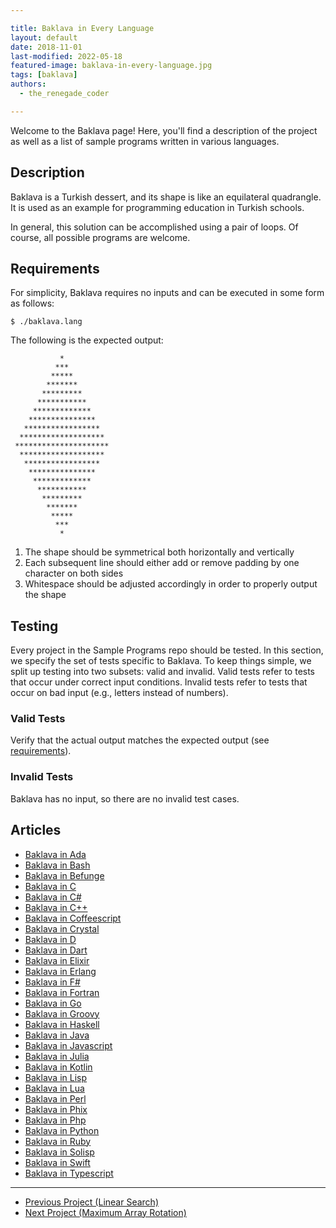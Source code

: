 ```yaml
---

title: Baklava in Every Language
layout: default
date: 2018-11-01
last-modified: 2022-05-18
featured-image: baklava-in-every-language.jpg
tags: [baklava]
authors:
  - the_renegade_coder

---
```


Welcome to the Baklava page! Here, you'll find a description of the project as well as a list of sample programs written in various languages.

## Description

Baklava is a Turkish dessert, and its shape is like an equilateral quadrangle.
It is used as an example for programming education in Turkish schools.

In general, this solution can be accomplished using a pair of loops. Of course, all
possible programs are welcome.


## Requirements

For simplicity, Baklava requires no inputs and can be executed in some form as follows:

```console
$ ./baklava.lang
```

The following is the expected output:

               *
              ***
             *****
            *******
           *********
          ***********
         *************
        ***************
       *****************
      *******************
     *********************
      *******************
       *****************
        ***************
         *************
          ***********
           *********
            *******
             *****
              ***
               *

1.  The shape should be symmetrical both horizontally and vertically
2.  Each subsequent line should either add or remove padding by one character on both sides
3.  Whitespace should be adjusted accordingly in order to properly output the shape


## Testing

Every project in the Sample Programs repo should be tested. In this section, we specify the set of tests specific to Baklava. To keep things simple, we split up testing into two subsets: valid and invalid. Valid tests refer to tests that occur under correct input conditions. Invalid tests refer to tests that occur on bad input (e.g., letters instead of numbers).

### Valid Tests

Verify that the actual output matches the expected output (see [requirements](#requirements)).


### Invalid Tests

Baklava has no input, so there are no invalid test cases. 


## Articles

- [Baklava in Ada](https://sampleprograms.io/projects/baklava/ada)
- [Baklava in Bash](https://sampleprograms.io/projects/baklava/bash)
- [Baklava in Befunge](https://sampleprograms.io/projects/baklava/befunge)
- [Baklava in C](https://sampleprograms.io/projects/baklava/c)
- [Baklava in C#](https://sampleprograms.io/projects/baklava/c-sharp)
- [Baklava in C++](https://sampleprograms.io/projects/baklava/c-plus-plus)
- [Baklava in Coffeescript](https://sampleprograms.io/projects/baklava/coffeescript)
- [Baklava in Crystal](https://sampleprograms.io/projects/baklava/crystal)
- [Baklava in D](https://sampleprograms.io/projects/baklava/d)
- [Baklava in Dart](https://sampleprograms.io/projects/baklava/dart)
- [Baklava in Elixir](https://sampleprograms.io/projects/baklava/elixir)
- [Baklava in Erlang](https://sampleprograms.io/projects/baklava/erlang)
- [Baklava in F#](https://sampleprograms.io/projects/baklava/f-sharp)
- [Baklava in Fortran](https://sampleprograms.io/projects/baklava/fortran)
- [Baklava in Go](https://sampleprograms.io/projects/baklava/go)
- [Baklava in Groovy](https://sampleprograms.io/projects/baklava/groovy)
- [Baklava in Haskell](https://sampleprograms.io/projects/baklava/haskell)
- [Baklava in Java](https://sampleprograms.io/projects/baklava/java)
- [Baklava in Javascript](https://sampleprograms.io/projects/baklava/javascript)
- [Baklava in Julia](https://sampleprograms.io/projects/baklava/julia)
- [Baklava in Kotlin](https://sampleprograms.io/projects/baklava/kotlin)
- [Baklava in Lisp](https://sampleprograms.io/projects/baklava/lisp)
- [Baklava in Lua](https://sampleprograms.io/projects/baklava/lua)
- [Baklava in Perl](https://sampleprograms.io/projects/baklava/perl)
- [Baklava in Phix](https://sampleprograms.io/projects/baklava/phix)
- [Baklava in Php](https://sampleprograms.io/projects/baklava/php)
- [Baklava in Python](https://sampleprograms.io/projects/baklava/python)
- [Baklava in Ruby](https://sampleprograms.io/projects/baklava/ruby)
- [Baklava in Solisp](https://sampleprograms.io/projects/baklava/solisp)
- [Baklava in Swift](https://sampleprograms.io/projects/baklava/swift)
- [Baklava in Typescript](https://sampleprograms.io/projects/baklava/typescript)

---

- [Previous Project (Linear Search)](https://sampleprograms.io/projects/linear-search)
- [Next Project (Maximum Array Rotation)](https://sampleprograms.io/projects/maximum-array-rotation)